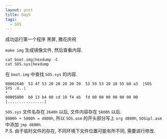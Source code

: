 ```yaml
---
layout: post
title: Day5
tags:
  - SOS
---
```


成功运行第一个程序 黑屏, 撒花庆祝
<!-- more -->
`make img` 生成镜像文件, 然后查看内容.

```
cat boot.img|hexdump -C
cat SOS.sys|hexdump
```

在 `boot.img` 中查找 `SOS.sys` 的内容.

```
00002640  53 4f 53 20 20 20 20 20  53 59 53 20 10 55 b0 a3  |SOS     SYS .U..|
*
00005800  b0 13 b4 00 cd 10 f4 eb  fd 00 00 00 00 00 00 00  |................|
```

`SOS.sys` 文件名存在 `2640h` 以后, 文件内容存在 `5800h` 以后.  
`8000h + 5800h = d800h`, 所以 `SOS.asm` 的开头部分写上 `org d800h`, `SOSipl.asm` 中添加 `jmp d800h`.  
P.S. 由于临时文件的存在, 不同环境下文件位置可能有所不同, 需要进行修改.
